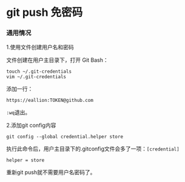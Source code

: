 # git push 免密码

### 通用情况

1.使用文件创建用户名和密码

文件创建在用户主目录下，打开 Git Bash：

```shell
touch ~/.git-credentials
vim ~/.git-credentials
```
添加一行：
```
https://eallion:TOKEN@github.com
```
`:wq`退出。

2.添加git config内容

```
git config --global credential.helper store
```

执行此命令后，用户主目录下的.gitconfig文件会多了一项：`[credential]`

```
helper = store
```

重新git push就不需要用户名密码了。
